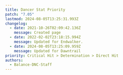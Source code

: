 ```yaml
---
title: Dancer Stat Priority
patch: "7.05"
lastmod: 2024-08-05T13:25:31.993Z
changelog:
  - date: 2021-10-26T02:09:42.136Z
    message: Created page
  - date: 2022-02-02T23:18:15.994Z
    message: Updated for Endwalker.
  - date: 2024-08-05T13:25:09.959Z
    message: Updated for Dawntrail
priority: Critical Hit > Determination > Direct Hit
authors:
  - Balance-DNC-Staff
---
```

